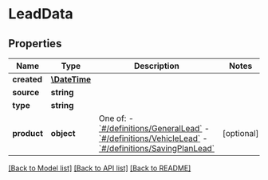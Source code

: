 # LeadData

## Properties
Name | Type | Description | Notes
------------ | ------------- | ------------- | -------------
**created** | [**\DateTime**](\DateTime.md) |  | 
**source** | **string** |  | 
**type** | **string** |  | 
**product** | **object** | One of:    - [&#x60;#/definitions/GeneralLead&#x60;](#/definitions/GeneralLead)   - [&#x60;#/definitions/VehicleLead&#x60;](#/definitions/VehicleLead)   - [&#x60;#/definitions/SavingPlanLead&#x60;](#/definitions/SavingPlanLead) | [optional] 

[[Back to Model list]](../README.md#documentation-for-models) [[Back to API list]](../README.md#documentation-for-api-endpoints) [[Back to README]](../README.md)


